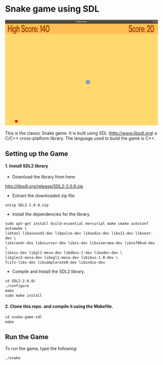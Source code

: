 # Snake game using SDL

<img src="img/img1.png" width="800"/>

This is the classic Snake game. It is built using SDL (<http://www.libsdl.org>)
a C/C++ cross-platform library. The language used to build the game is C++.

## Setting up the Game

#### 1. Install SDL2 library

* Download the library from here:

<http://libsdl.org/release/SDL2-2.0.8.zip>

* Extract the downloaded zip file.
```shell
unzip SDL2-2.0.8.zip
```

* Install the dependencies for the library.
```shell
sudo apt-get install build-essential mercurial make cmake autoconf automake \
libtool libasound2-dev libpulse-dev libaudio-dev libx11-dev libxext-dev \
libxrandr-dev libxcursor-dev libxi-dev libxinerama-dev libxxf86vm-dev \
libxss-dev libgl1-mesa-dev libdbus-1-dev libudev-dev \
libgles2-mesa-dev libegl1-mesa-dev libibus-1.0-dev \
fcitx-libs-dev libsamplerate0-dev libsndio-dev
```

* Compile and Install the SDL2 library.
```shell
cd SDL2-2.0.8/
./configure
make
sudo make install
```

#### 2. Clone this repo. and compile it using the Makefile.
```shell
cd snake-game-sdl
make
```

## Run the Game

To run the game, type the following:
```shell
./snake
```



